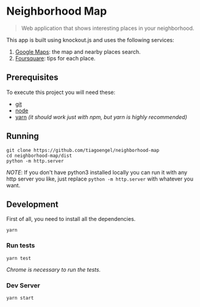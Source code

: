 Neighborhood Map
==

> Web application that shows interesting places in your neighborhood.

This app is built using knockout.js and uses the following services:
  1. [Google Maps](https://developers.google.com/maps/documentation/javascript/): the map and nearby places search.
  2. [Foursquare](https://foursquare.com/): tips for each place.

## Prerequisites
To execute this project you will need these:
- [git](https://git-scm.com/downloads)
- [node](https://www.python.org/downloads/)
- [yarn](https://yarnpkg.com/en/) *(it should work just with npm, but yarn is highly recommended)*

## Running

```shell
git clone https://github.com/tiagoengel/neighborhood-map
cd neighborhood-map/dist
python -m http.server
```
*NOTE*: If you don't have python3 installed locally you can run it with any
http server you like, just replace `python -m http.server` with whatever you want.

## Development

First of all, you need to install all the dependencies.

```yarn```

### Run tests
```yarn test```

*Chrome is necessary to run the tests.*

### Dev Server
```yarn start```